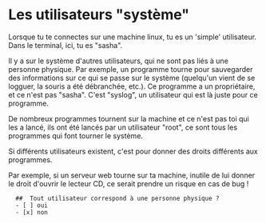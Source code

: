 # Les utilisateurs "système"

Lorsque tu te connectes sur une machine linux, tu es un 'simple' utilisateur. Dans le terminal, ici, tu es "sasha".

Il y a sur le système d'autres utilisateurs, qui ne sont pas liés à une personne physique.
Par exemple, un programme tourne pour sauvegarder des informations sur ce qui se passe sur le système (quelqu'un vient de se logguer, la souris a été débranchée, etc.). Ce programme a un propriétaire, et ce n'est pas "sasha". C'est "syslog", un utilisateur qui est là juste pour ce programme.

De nombreux programmes tournent sur la machine et ce n'est pas toi qui les a lancé, ils ont été lancés par un utilisateur "root", ce sont tous les programmes qui font tourner le système.

Si différents utilisateurs existent, c'est pour donner des droits différents aux programmes.

Par exemple, si un serveur web tourne sur ta machine, inutile de lui donner le droit d'ouvrir le lecteur CD, ce serait prendre un risque en cas de bug !

```{quizdown} 
  ##  Tout utilisateur correspond à une personne physique ? 
  - [ ] oui
  - [x] non
